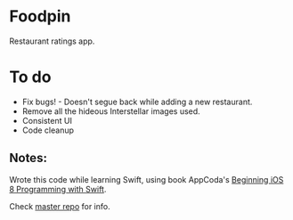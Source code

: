 # Foodpin

Restaurant ratings app.

# To do
- Fix bugs! - Doesn't segue back while adding a new restaurant.
- Remove all the hideous Interstellar images used.
- Consistent UI
- Code cleanup


## Notes: 
Wrote this code while learning Swift, using book AppCoda's [Beginning iOS 8 Programming with Swift](http://www.appcoda.com/swift/).

Check [master repo](https://github.com/avinassh/learning-ios) for info.